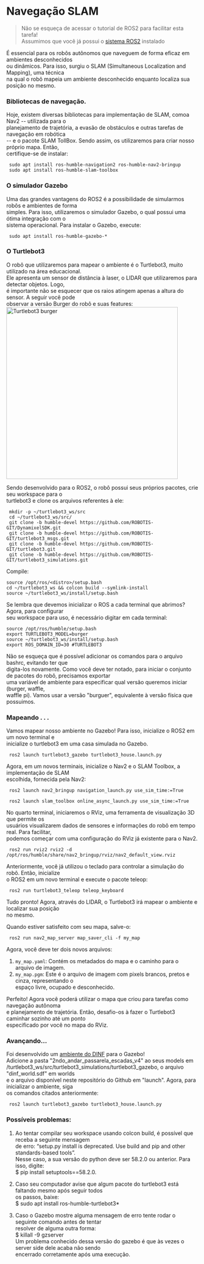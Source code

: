 # Navegação SLAM

> Não se esqueça de acessar o tutorial de ROS2 para facilitar esta 
tarefa!<br> Assumimos que você já possui o [sistema ROS2](https://docs.ros.org/en/humble/Installation/Ubuntu-Install-Debians.html) instalado <br>


É essencial para os robôs autônomos que naveguem de forma eficaz em ambientes desconhecidos <br>
ou dinâmicos. Para isso, surgiu o SLAM (Simultaneous Localization and Mapping), uma técnica <br>
na qual o robô mapeia um ambiente desconhecido enquanto localiza sua posição no mesmo. 

### Bibliotecas de navegação.
Hoje, existem diversas bibliotecas para implementação de SLAM, comoa Nav2 -- utilizada para o <br>
planejamento de trajetória, a evasão de obstáculos e outras tarefas de navegação em robótica <br>
-- e o pacote SLAM TollBox. Sendo assim, os utilizaremos para criar nosso próprio mapa. Então, <br>
 certifique-se de instalar:
```
 sudo apt install ros-humble-navigation2 ros-humble-nav2-bringup
 sudo apt install ros-humble-slam-toolbox
```

### O simulador Gazebo
Uma das grandes vantagens do ROS2 é a possibilidade de simularmos robôs e ambientes de forma <br>
simples. Para isso, utilizaremos o simulador Gazebo, o qual possui uma ótima integração com o <br>
 sistema operacional. Para instalar o Gazebo, execute:
```
 sudo apt install ros-humble-gazebo-*
```

### O Turtlebot3
O robô que utilizaremos para mapear o ambiente é o Turtlebot3, muito utilizado na área educacional. <br>
Ele apresenta um sensor de distância à laser, o LIDAR que utilizaremos para detectar objetos. Logo, <br>
é importante não se esquecer que os raios atingem apenas a altura do sensor. A seguir você pode <br>
observar a versão Burger do robô e suas features:<br>
<img src="https://cdn.shopify.com/s/files/1/0928/0230/files/turtlebot3_main_components_burger.png?931120592119287692" alt="Turtlebot3 burger" width="450">

Sendo desenvolvido para o ROS2, o robô possui seus próprios pacotes, crie seu workspace para o <br>
turtlebot3 e clone os arquivos referentes à ele:
```
 mkdir -p ~/turtlebot3_ws/src
 cd ~/turtlebot3_ws/src/
 git clone -b humble-devel https://github.com/ROBOTIS-GIT/DynamixelSDK.git
 git clone -b humble-devel https://github.com/ROBOTIS-GIT/turtlebot3_msgs.git
 git clone -b humble-devel https://github.com/ROBOTIS-GIT/turtlebot3.git
 git clone -b humble-devel https://github.com/ROBOTIS-GIT/turtlebot3_simulations.git
```

Compile:
```
source /opt/ros/<distro>/setup.bash
cd ~/turtlebot3_ws && colcon build --symlink-install
source ~/turtlebot3_ws/install/setup.bash
```

Se lembra que devemos inicializar o ROS a cada terminal que abrimos? Agora, para configurar<br>
seu workspace para uso, é necessário digitar em cada terminal:
```
source /opt/ros/humble/setup.bash
export TURTLEBOT3_MODEL=burger
source ~/turtlebot3_ws/install/setup.bash
export ROS_DOMAIN_ID=30 #TURTLEBOT3

```
Não se esqueça que é possível adicionar os comandos para o arquivo bashrc, evitando ter que <br>
digita-los novamente.
Como você deve ter notado, para iniciar o conjunto de pacotes do robô, precisamos exportar<br>
uma variável de ambiente para especificar qual versão queremos iniciar (burger, waffle, <br>
waffle pi). Vamos usar a versão "burguer", equivalente à versão física que possuimos.


### Mapeando . . .
Vamos mapear nosso ambiente no Gazebo! Para isso, inicialize o ROS2 em um novo terminal e <br>
inicialize o turtlebot3 em uma casa simulada no Gazebo. <br> 
```
 ros2 launch turtlebot3_gazebo turtlebot3_house.launch.py
```

Agora, em um novos terminais, inicialize o Nav2 e o SLAM Toolbox, a implementação de SLAM <br>
escolhida, fornecida pela Nav2:
```
 ros2 launch nav2_bringup navigation_launch.py use_sim_time:=True
```
```
 ros2 launch slam_toolbox online_async_launch.py use_sim_time:=True
```

No quarto terminal, iniciaremos o RViz, uma ferramenta de visualização 3D que permite os <br>
usuários visualizarem dados de sensores e informações do robô em tempo real. Para facilitar, <br>
podemos começar com uma configuração do RViz já existente para o Nav2.
```
 ros2 run rviz2 rviz2 -d /opt/ros/humble/share/nav2_bringup/rviz/nav2_default_view.rviz
```

Anteriormente, você já utilizou o teclado para controlar a simulação do robô. Então, inicialize <br> 
o ROS2 em um novo terminal e execute o pacote teleop:
```
 ros2 run turtlebot3_teleop teleop_keyboard
```

Tudo pronto! Agora, através do LIDAR, o Turtlebot3 irá mapear o ambiente e localizar sua posição <br>
no mesmo.

Quando estiver satisfeito com seu mapa, salve-o:
```
 ros2 run nav2_map_server map_saver_cli -f my_map
```
Agora, você deve ter dois novos arquivos:
1. `my_map.yaml`: Contém os metadados do mapa e o caminho para o arquivo de imagem.
2. `my_map.pgm`: Este é o arquivo de imagem com pixels brancos, pretos e cinza, representando o <br>
espaço livre, ocupado e desconhecido.

Perfeito! Agora você poderá utilizar o mapa que criou para tarefas como navegação autônoma <br>
e planejamento de trajetória. Então, desafio-os à fazer o Turtlebot3 caminhar sozinho até um ponto <br>
especificado por você no mapa do RViz.

### Avançando... 
Foi desenvolvido um [ambiente do DINF](https://github.com/VRI-UFPR/jaguatirica-vri) para o Gazebo! <br>
Adicione a pasta "2ndo_andar_passarela_escadas_v4" ao seus models em <br> 
/turtlebot3_ws/src/turtlebot3_simulations/turtlebot3_gazebo, o arquivo "dinf_world.sdf" em worlds <br>
e o arquivo disponível neste repositório do Github em "launch". Agora, para inicializar o ambiente, siga <br>
os comandos citados anteriormente: 
```
 ros2 launch turtlebot3_gazebo turtlebot3_house.launch.py
```


### Possíveis problemas: 
1. Ao tentar compilar seu workspace usando colcon build, é possível que receba a seguinte mensagem <br>
de erro: “setup.py install is deprecated. Use build and pip and other standards-based tools”. <br>
Nesse caso, a sua versão do python deve ser 58.2.0 ou anterior. Para isso, digite:<br>
	$ pip install setuptools==58.2.0.

2. Caso seu computador avise que algum pacote do turtlebot3 está faltando mesmo após seguir todos <br>
os passos, baixe:<br>
	$ sudo apt install ros-humble-turtlebot3*

3. Caso o Gazebo mostre alguma mensagem de erro tente rodar o seguinte comando antes de tentar <br>
resolver de alguma outra forma: <br>
        $ killall -9 gzserver<br>
Um problema conhecido dessa versão do gazebo é que às vezes o server side dele acaba não sendo <br>
encerrado corretamente após uma execução.<br>
